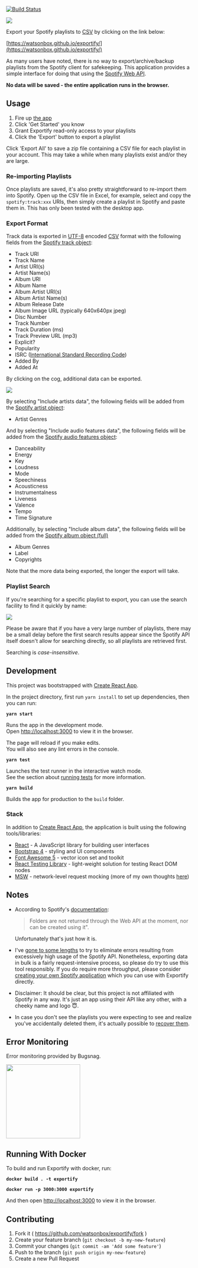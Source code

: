 [![Build Status](https://api.travis-ci.com/watsonbox/exportify.svg?branch=master)](https://travis-ci.com/watsonbox/exportify)

<a href="https://watsonbox.github.io/exportify/"><img src="screenshot.png"/></a>

Export your Spotify playlists to [CSV](https://en.wikipedia.org/wiki/Comma-separated_values) by clicking on the link below:

[https://watsonbox.github.io/exportify/](https://watsonbox.github.io/exportify/)

As many users have noted, there is no way to export/archive/backup playlists from the Spotify client for safekeeping. This application provides a simple interface for doing that using the [Spotify Web API](https://developer.spotify.com/documentation/web-api/).

**No data will be saved - the entire application runs in the browser.**


## Usage

1. Fire up [the app](https://watsonbox.github.io/exportify/)
2. Click 'Get Started' you know
3. Grant Exportify read-only access to your playlists
4. Click the 'Export' button to export a playlist

Click 'Export All' to save a zip file containing a CSV file for each playlist in your account. This may take a while when many playlists exist and/or they are large.

### Re-importing Playlists

Once playlists are saved, it's also pretty straightforward to re-import them into Spotify. Open up the CSV file in Excel, for example, select and copy the `spotify:track:xxx` URIs, then simply create a playlist in Spotify and paste them in. This has only been tested with the desktop app.

### Export Format

Track data is exported in [UTF-8](https://en.wikipedia.org/wiki/UTF-8) encoded [CSV](http://en.wikipedia.org/wiki/Comma-separated_values) format with the following fields from the [Spotify track object](https://developer.spotify.com/documentation/web-api/reference/tracks/get-several-tracks/):

- Track URI
- Track Name
- Artist URI(s)
- Artist Name(s)
- Album URI
- Album Name
- Album Artist URI(s)
- Album Artist Name(s)
- Album Release Date
- Album Image URL (typically 640x640px jpeg)
- Disc Number
- Track Number
- Track Duration (ms)
- Track Preview URL (mp3)
- Explicit?
- Popularity
- ISRC ([International Standard Recording Code](https://isrc.ifpi.org/en/))
- Added By
- Added At

By clicking on the cog, additional data can be exported.

<a href="https://watsonbox.github.io/exportify/"><img src="https://user-images.githubusercontent.com/17737/100668594-72be1600-335c-11eb-90d6-c9ae873e347d.png"/></a>

By selecting "Include artists data", the following fields will be added from the [Spotify artist object](https://developer.spotify.com/documentation/web-api/reference/artists/get-several-artists/):

- Artist Genres

And by selecting "Include audio features data", the following fields will be added from the [Spotify audio features object](https://developer.spotify.com/documentation/web-api/reference/tracks/get-several-audio-features/):

- Danceability
- Energy
- Key
- Loudness
- Mode
- Speechiness
- Acousticness
- Instrumentalness
- Liveness
- Valence
- Tempo
- Time Signature

Additionally, by selecting "Include album data", the following fields will be added from the [Spotify album object (full)](https://developer.spotify.com/documentation/web-api/reference/object-model/#album-object-full)

- Album Genres
- Label
- Copyrights

Note that the more data being exported, the longer the export will take.

### Playlist Search

If you're searching for a specific playlist to export, you can use the search facility to find it quickly by name:

<a href="https://watsonbox.github.io/exportify/"><img src="https://user-images.githubusercontent.com/17737/100201109-eb0d7d00-2eff-11eb-993e-7ed955e2361c.gif"/></a>

Please be aware that if you have a very large number of playlists, there may be a small delay before the first search results appear since the Spotify API itself doesn't allow for searching directly, so all playlists are retrieved first.

Searching is _case-insensitive_.


## Development

This project was bootstrapped with [Create React App](https://github.com/facebook/create-react-app).

In the project directory, first run `yarn install` to set up dependencies, then you can run:

**`yarn start`**

Runs the app in the development mode.\
Open [http://localhost:3000](http://localhost:3000) to view it in the browser.

The page will reload if you make edits.\
You will also see any lint errors in the console.

**`yarn test`**

Launches the test runner in the interactive watch mode.\
See the section about [running tests](https://facebook.github.io/create-react-app/docs/running-tests) for more information.

**`yarn build`**

Builds the app for production to the `build` folder.

### Stack

In addition to [Create React App](https://github.com/facebook/create-react-app), the application is built using the following tools/libraries:

* [React](https://reactjs.org/) - A JavaScript library for building user interfaces
* [Bootstrap 4](https://getbootstrap.com/) - styling and UI components
* [Font Awesome 5](https://fontawesome.com/) - vector icon set and toolkit
* [React Testing Library](https://testing-library.com/docs/react-testing-library/intro/) - light-weight solution for testing React DOM nodes
* [MSW](https://mswjs.io/) - network-level request mocking (more of my own thoughts [here](https://watsonbox.github.io/posts/2020/11/30/discovering-msw.html))


## Notes

- According to Spotify's [documentation](https://developer.spotify.com/web-api/working-with-playlists/):

  > Folders are not returned through the Web API at the moment, nor can be created using it".

  Unfortunately that's just how it is.

- I've [gone to some lengths](https://github.com/watsonbox/exportify/pull/75) to try to eliminate errors resulting from excessively high usage of the Spotify API. Nonetheless, exporting data in bulk is a fairly request-intensive process, so please do try to use this tool responsibly. If you do require more throughput, please consider [creating your own Spotify application](https://github.com/watsonbox/exportify/issues/6#issuecomment-110793132) which you can use with Exportify directly.

- Disclaimer: It should be clear, but this project is not affiliated with Spotify in any way. It's just an app using their API like any other, with a cheeky name and logo 😇.

- In case you don't see the playlists you were expecting to see and realize you've accidentally deleted them, it's actually possible to [recover them](https://support.spotify.com/us/article/can-i-recover-a-deleted-playlist/).


## Error Monitoring

Error monitoring provided by Bugsnag.

<a href="http://www.bugsnag.com">
  <img src="bugsnag.png" width="200" />
</a>

## Running With Docker

To build and run Exportify with docker, run:

**`docker build . -t exportify`**

**`docker run -p 3000:3000 exportify`**

And then open [http://localhost:3000](http://localhost:3000) to view it in the browser.

## Contributing

1. Fork it ( https://github.com/watsonbox/exportify/fork )
2. Create your feature branch (`git checkout -b my-new-feature`)
3. Commit your changes (`git commit -am 'Add some feature'`)
4. Push to the branch (`git push origin my-new-feature`)
5. Create a new Pull Request
